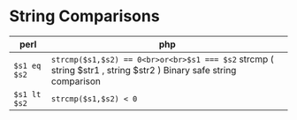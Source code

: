 # String Comparisons

perl                | php
--------------------|---------------------
`$s1 eq $s2`          | `strcmp($s1,$s2) == 0<br>or<br>$s1 === $s2` strcmp ( string $str1 , string $str2 ) Binary safe string comparison
`$s1 lt $s2`          | `strcmp($s1,$s2) < 0`